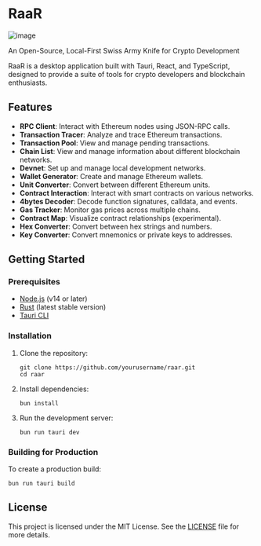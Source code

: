 # RaaR

![image](https://media.bonsai.town/file/85669b61b29661b6c9728.png)

An Open-Source, Local-First Swiss Army Knife for Crypto Development

RaaR is a desktop application built with Tauri, React, and TypeScript, designed to provide a suite of tools for crypto developers and blockchain enthusiasts.

## Features

- **RPC Client**: Interact with Ethereum nodes using JSON-RPC calls.
- **Transaction Tracer**: Analyze and trace Ethereum transactions.
- **Transaction Pool**: View and manage pending transactions.
- **Chain List**: View and manage information about different blockchain networks.
- **Devnet**: Set up and manage local development networks.
- **Wallet Generator**: Create and manage Ethereum wallets.
- **Unit Converter**: Convert between different Ethereum units.
- **Contract Interaction**: Interact with smart contracts on various networks.
- **4bytes Decoder**: Decode function signatures, calldata, and events.
- **Gas Tracker**: Monitor gas prices across multiple chains.
- **Contract Map**: Visualize contract relationships (experimental).
- **Hex Converter**: Convert between hex strings and numbers.
- **Key Converter**: Convert mnemonics or private keys to addresses.

## Getting Started

### Prerequisites

- [Node.js](https://nodejs.org/) (v14 or later)
- [Rust](https://www.rust-lang.org/) (latest stable version)
- [Tauri CLI](https://tauri.app/v1/guides/getting-started/prerequisites)

### Installation

1. Clone the repository:
   ```
   git clone https://github.com/yourusername/raar.git
   cd raar
   ```

2. Install dependencies:
   ```
   bun install
   ```

3. Run the development server:
   ```
   bun run tauri dev
   ```

### Building for Production

To create a production build:

```
bun run tauri build
```

## License

This project is licensed under the MIT License. See the [LICENSE](LICENSE) file for more details.
